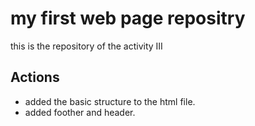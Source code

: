 # my first web page repositry

this is the repository of the activity III

## Actions

- added the basic structure to the html file.
- added foother and header.
